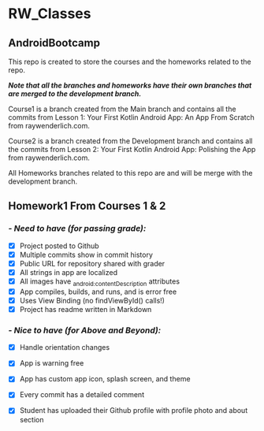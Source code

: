 # RW_Classes #

## AndroidBootcamp



This repo is created to store the courses and the homeworks related to the repo.

***Note that all the branches and homeworks have their own branches that are merged to the development branch.***

Course1 is a branch created from the Main branch and contains all the commits from Lesson 1: Your First Kotlin Android App: An App From Scratch from
raywenderlich.com.

Course2 is a branch created from the Development branch and contains all the commits from Lesson 2: Your First Kotlin Android App: Polishing the App 
from raywenderlich.com.

All Homeworks branches related to this repo are and will be merge with the development branch.

## Homework1 From Courses 1 & 2

### *- Need to have (for passing grade):*
- [x] Project posted to Github
- [x] Multiple commits show in commit history
- [x] Public URL for repository shared with grader
- [x] All strings in app are localized
- [x] All images have <sub>android:contentDescription</sub> attributes
- [x] App compiles, builds, and runs, and is error free
- [x] Uses View Binding (no findViewById() calls!)
- [x] Project has readme written in Markdown

### *- Nice to have (for Above and Beyond):*
- [x] Handle orientation changes
- [x] App is warning free
- [x] App has custom app icon, splash screen, and theme
- [x] Every commit has a detailed comment
- [x] Student has uploaded their Github profile with profile photo and about section



